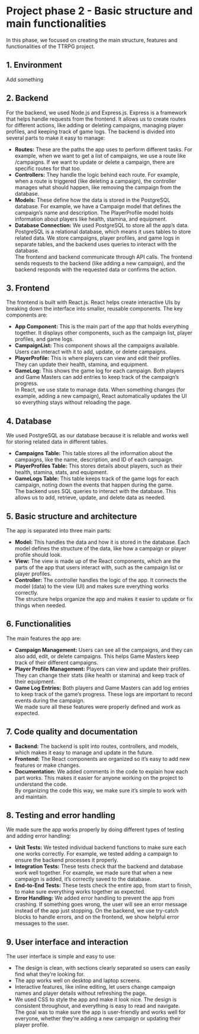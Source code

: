 # Project phase 2 - Basic structure and main functionalities

In this phase, we focused on creating the main structure, features and functionalities of the TTRPG project.  

## 1. Environment

Add something

## 2. Backend

For the backend, we used Node.js and Express.js. Express is a framework that helps handle requests from the frontend. It allows us to create routes for different actions, like adding or deleting campaigns, managing player profiles, and keeping track of game logs. The backend is divided into several parts to make it easy to manage:  
- **Routes:** These are the paths the app uses to perform different tasks. For example, when we want to get a list of campaigns, we use a route like /campaigns. If we want to update or delete a campaign, there are specific routes for that too.  
- **Controllers:** They handle the logic behind each route. For example, when a route is triggered (like deleting a campaign), the controller manages what should happen, like removing the campaign from the database.  
- **Models:** These define how the data is stored in the PostgreSQL database. For example, we have a Campaign model that defines the campaign’s name and description. The PlayerProfile model holds information about players like health, stamina, and equipment.  
- **Database Connection:** We used PostgreSQL to store all the app’s data. PostgreSQL is a relational database, which means it uses tables to store related data. We store campaigns, player profiles, and game logs in separate tables, and the backend uses queries to interact with the database.  
The frontend and backend communicate through API calls. The frontend sends requests to the backend (like adding a new campaign), and the backend responds with the requested data or confirms the action.  

## 3. Frontend

The frontend is built with React.js. React helps create interactive UIs by breaking down the interface into smaller, reusable components. The key components are:  
- **App Component:** This is the main part of the app that holds everything together. It displays other components, such as the campaign list, player profiles, and game logs.  
- **CampaignList:** This component shows all the campaigns available. Users can interact with it to add, update, or delete campaigns.  
- **PlayerProfile:** This is where players can view and edit their profiles. They can update their health, stamina, and equipment.  
- **GameLog:** This shows the game log for each campaign. Both players and Game Masters can add entries to keep track of the campaign’s progress.  
In React, we use state to manage data. When something changes (for example, adding a new campaign), React automatically updates the UI so everything stays without reloading the page.  

## 4. Database

We used PostgreSQL as our database because it is reliable and works well for storing related data in different tables.  
- **Campaigns Table:** This table stores all the information about the campaigns, like the name, description, and ID of each campaign.  
- **PlayerProfiles Table:** This stores details about players, such as their health, stamina, stats, and equipment.  
- **GameLogs Table:** This table keeps track of the game logs for each campaign, noting down the events that happen during the game.   
The backend uses SQL queries to interact with the database. This allows us to add, retrieve, update, and delete data as needed.   

## 5. Basic structure and architecture

The app is separated into three main parts:  
- **Model:** This handles the data and how it is stored in the database. Each model defines the structure of the data, like how a campaign or player profile should look.  
- **View:** The view is made up of the React components, which are the parts of the app that users interact with, such as the campaign list or player profiles.  
- **Controller:** The controller handles the logic of the app. It connects the model (data) to the view (UI) and makes sure everything works correctly.  
The structure helps organize the app and makes it easier to update or fix things when needed.  

## 6. Functionalities

The main features the app are:  
- **Campaign Management:** Users can see all the campaigns, and they can also add, edit, or delete campaigns. This helps Game Masters keep track of their different campaigns.  
- **Player Profile Management:** Players can view and update their profiles. They can change their stats (like health or stamina) and keep track of their equipment.  
- **Game Log Entries:** Both players and Game Masters can add log entries to keep track of the game’s progress. These logs are important to record events during the campaign.    
We made sure all these features were properly defined and work as expected.   

## 7. Code quality and documentation

- **Backend:** The backend is split into routes, controllers, and models, which makes it easy to manage and update in the future.  
- **Frontend:** The React components are organized so it’s easy to add new features or make changes.  
- **Documentation:** We added comments in the code to explain how each part works. This makes it easier for anyone working on the project to understand the code.  
By organizing the code this way, we make sure it’s simple to work with and maintain.    

## 8. Testing and error handling

We made sure the app works properly by doing different types of testing and adding error handling:  
- **Unit Tests:** We tested individual backend functions to make sure each one works correctly. For example, we tested adding a campaign to ensure the backend processes it properly.  
- **Integration Tests:** These tests check that the backend and database work well together. For example, we made sure that when a new campaign is added, it’s correctly saved to the database.  
- **End-to-End Tests:** These tests check the entire app, from start to finish, to make sure everything works together as expected.  
- **Error Handling:** We added error handling to prevent the app from crashing. If something goes wrong, the user will see an error message instead of the app just stopping. On the backend, we use try-catch blocks to handle errors, and on the frontend, we show helpful error messages to the user.  

## 9. User interface and interaction

The user interface is simple and easy to use:  
- The design is clean, with sections clearly separated so users can easily find what they’re looking for.  
- The app works well on desktop and laptop screens.  
- Interactive features, like inline editing, let users change campaign names and player details without refreshing the page.  
- We used CSS to style the app and make it look nice. The design is consistent throughout, and everything is easy to read and navigate.  
The goal was to make sure the app is user-friendly and works well for everyone, whether they’re adding a new campaign or updating their player profile.   
